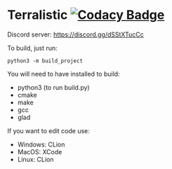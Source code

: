 
# Terralistic [![Codacy Badge](https://app.codacy.com/project/badge/Grade/e351ded73fe64d2f9ce9f6dc1807a019)](https://www.codacy.com/gh/Zorz42/Terralistic/dashboard?utm_source=github.com&amp;utm_medium=referral&amp;utm_content=Zorz42/Terralistic&amp;utm_campaign=Badge_Grade)

Discord server: https://discord.gg/dSStXTucCc

To build, just run:

```
python3 -m build_project
```

You will need to have installed to build:
- python3 (to run build.py)
- cmake
- make
- gcc
- glad

If you want to edit code use:
- Windows: CLion
- MacOS: XCode
- Linux: CLion

